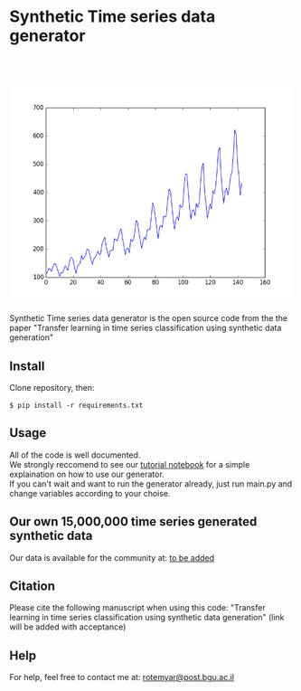 # Synthetic Time series data generator
<h1 align="center">
  <br>
  <img src="https://github.com/YR234/SyntheticTSDataGenerator/blob/master/pictures/synthetic.png" alt="Synthetic" width="500">
</h1>
Synthetic Time series data generator is the open source code from the the paper "Transfer learning in time series classification using synthetic data generation"

## Install
Clone repository, then:
```
$ pip install -r requirements.txt
```
## Usage
All of the code is well documented. </br>
We strongly reccomend to see our [tutorial notebook](https://github.com/YR234/SyntheticTSDataGenerator/blob/master/tutorial.ipynb) for a simple explaination on how to use our generator.</br>
If you can't wait and want to run the generator already, just run main.py and change variables according to your choise.

## Our own 15,000,000 time series generated synthetic data
Our data is available for the community at: [to be added](https://github.com/YR234/SyntheticTSDataGenerator/blob/master/tutorial.ipynb)

## Citation
Please cite the following manuscript when using this code: "Transfer learning in time series classification using synthetic data generation" (link will be added with acceptance)


## Help
For help, feel free to contact me at: rotemyar@post.bgu.ac.il


